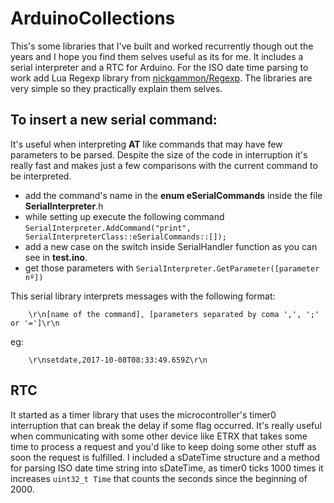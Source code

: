 # ArduinoCollections
This's some libraries that I've built and worked recurrently though out the years and I hope you find them selves useful as its for me. It includes a serial interpreter and a RTC for Arduino. For the ISO date time parsing to work add Lua Regexp library from [nickgammon/Regexp](https://github.com/nickgammon/Regexp). The libraries are very simple so they practically explain them selves.

## To insert a new serial command: 

It's useful when interpreting **AT** like commands that may have few parameters to be parsed. Despite the size of the code in interruption it's really fast and makes just a few comparisons with the current command to be interpreted.

   - add the command's name in the **enum eSerialCommands** inside the file **SerialInterpreter**.h
   - while setting up execute the following command ```SerialInterpreter.AddCommand("print", SerialInterpreterClass::eSerialCommands::[]);```
   - add a new case on the switch inside SerialHandler function as you can see in **test.ino**.
   - get those parameters with ```SerialInterpreter.GetParameter([parameter nº])```

This serial library interprets messages with the following format:
```
    \r\n[name of the command], [parameters separated by coma ',', ';' or '=']\r\n 
```

eg:
```
    \r\nsetdate,2017-10-08T08:33:49.659Z\r\n
```

## RTC 
   
It started as a timer library that uses the microcontroller's timer0 interruption that can break the delay if some flag occurred. It's really useful when communicating with some other device like ETRX that takes some time to process a request and you'd like to keep doing some other stuff as soon the request is fulfilled. I included a sDateTime structure and a method for parsing ISO date time string into sDateTime, as timer0 ticks 1000 times it increases ```uint32_t Time``` that counts the seconds since the beginning of 2000. 
